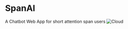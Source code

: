 # SpanAI
 A Chatbot Web App for short attention span users
![Cloud](https://github.com/user-attachments/assets/e8d09c29-864b-433d-9397-8101fb64da1f)
